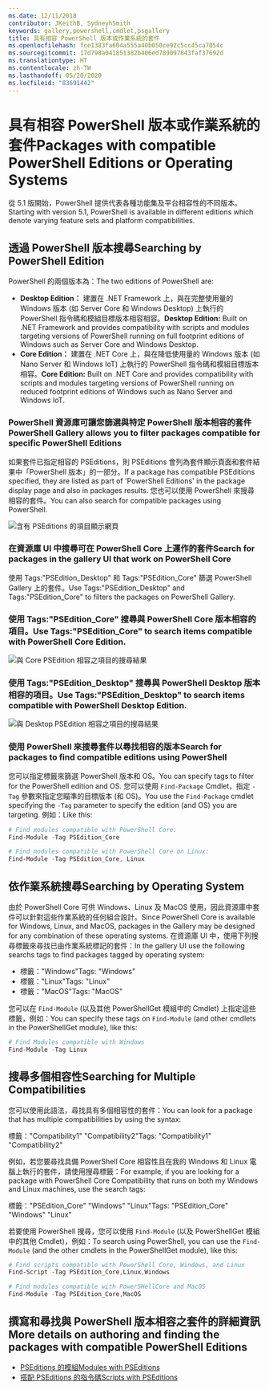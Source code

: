 ```yaml
---
ms.date: 12/11/2018
contributor: JKeithB, SydneyhSmith
keywords: gallery,powershell,cmdlet,psgallery
title: 具有相容 PowerShell 版本或作業系統的套件
ms.openlocfilehash: fce1383fa604a555a40b050ce92c5cc45ca7054c
ms.sourcegitcommit: 17d798a041851382b406ed789097843faf37692d
ms.translationtype: HT
ms.contentlocale: zh-TW
ms.lasthandoff: 05/20/2020
ms.locfileid: "83691442"
---
```

# <a name="packages-with-compatible-powershell-editions-or-operating-systems"></a><span data-ttu-id="d519d-103">具有相容 PowerShell 版本或作業系統的套件</span><span class="sxs-lookup"><span data-stu-id="d519d-103">Packages with compatible PowerShell Editions or Operating Systems</span></span>

<span data-ttu-id="d519d-104">從 5.1 版開始，PowerShell 提供代表各種功能集及平台相容性的不同版本。</span><span class="sxs-lookup"><span data-stu-id="d519d-104">Starting with version 5.1, PowerShell is available in different editions which denote varying feature sets and platform compatibilities.</span></span>

## <a name="searching-by-powershell-edition"></a><span data-ttu-id="d519d-105">透過 PowerShell 版本搜尋</span><span class="sxs-lookup"><span data-stu-id="d519d-105">Searching by PowerShell Edition</span></span>

<span data-ttu-id="d519d-106">PowerShell 的兩個版本為：</span><span class="sxs-lookup"><span data-stu-id="d519d-106">The two editions of PowerShell are:</span></span>

- <span data-ttu-id="d519d-107">**Desktop Edition：** 建置在 .NET Framework 上，與在完整使用量的 Windows 版本 (如 Server Core 和 Windows Desktop) 上執行的 PowerShell 指令碼和模組目標版本相容相容。</span><span class="sxs-lookup"><span data-stu-id="d519d-107">**Desktop Edition:** Built on .NET Framework and provides compatibility with scripts and modules targeting versions of PowerShell running on full footprint editions of Windows such as Server Core and Windows Desktop.</span></span>
- <span data-ttu-id="d519d-108">**Core Edition：** 建置在 .NET Core 上，與在降低使用量的 Windows 版本 (如 Nano Server 和 Windows IoT) 上執行的 PowerShell 指令碼和模組目標版本相容。</span><span class="sxs-lookup"><span data-stu-id="d519d-108">**Core Edition:** Built on .NET Core and provides compatibility with scripts and modules targeting versions of PowerShell running on reduced footprint editions of Windows such as Nano Server and Windows IoT.</span></span>

### <a name="powershell-gallery-allows-you-to-filter-packages-compatible-for-specific-powershell-editions"></a><span data-ttu-id="d519d-109">PowerShell 資源庫可讓您篩選與特定 PowerShell 版本相容的套件</span><span class="sxs-lookup"><span data-stu-id="d519d-109">PowerShell Gallery allows you to filter packages compatible for specific PowerShell Editions</span></span>

<span data-ttu-id="d519d-110">如果套件已指定相容的 PSEditions，則 PSEditions 會列為套件顯示頁面和套件結果中「PowerShell 版本」的一部分。</span><span class="sxs-lookup"><span data-stu-id="d519d-110">If a package has compatible PSEditions specified, they are listed as part of 'PowerShell Editions' in the package display page and also in packages results.</span></span>
<span data-ttu-id="d519d-111">您也可以使用 PowerShell 來搜尋相容的套件。</span><span class="sxs-lookup"><span data-stu-id="d519d-111">You can also search for compatible packages using PowerShell.</span></span>

![含有 PSEditions 的項目顯示網頁](media/searching-by-compatibility/packagedisplaypagewithpseditions.PNG)

### <a name="search-for-packages-in-the-gallery-ui-that-work-on-powershell-core"></a><span data-ttu-id="d519d-113">在資源庫 UI 中搜尋可在 PowerShell Core 上運作的套件</span><span class="sxs-lookup"><span data-stu-id="d519d-113">Search for packages in the gallery UI that work on PowerShell Core</span></span>

<span data-ttu-id="d519d-114">使用 Tags:"PSEdition_Desktop" 和 Tags:"PSEdition_Core" 篩選 PowerShell Gallery 上的套件。</span><span class="sxs-lookup"><span data-stu-id="d519d-114">Use Tags:"PSEdition_Desktop" and Tags:"PSEdition_Core" to filters the packages on PowerShell Gallery.</span></span>

### <a name="use-tagspsedition_core-to-search-items-compatible-with-powershell-core-edition"></a><span data-ttu-id="d519d-115">使用 Tags:"PSEdition_Core" 搜尋與 PowerShell Core 版本相容的項目。</span><span class="sxs-lookup"><span data-stu-id="d519d-115">Use Tags:"PSEdition_Core" to search items compatible with PowerShell Core Edition.</span></span>

![與 Core PSEdition 相容之項目的搜尋結果](media/searching-by-compatibility/searchresultswithpseditions.PNG)

### <a name="use-tagspsedition_desktop-to-search-items-compatible-with-powershell-desktop-edition"></a><span data-ttu-id="d519d-117">使用 Tags:"PSEdition_Desktop" 搜尋與 PowerShell Desktop 版本相容的項目。</span><span class="sxs-lookup"><span data-stu-id="d519d-117">Use Tags:"PSEdition_Desktop" to search items compatible with PowerShell Desktop Edition.</span></span>

![與 Desktop PSEdition 相容之項目的搜尋結果](media/searching-by-compatibility/searchresultswithpseditionsdesktop.PNG)

### <a name="search-for-packages-to-find-compatible-editions-using-powershell"></a><span data-ttu-id="d519d-119">使用 PowerShell 來搜尋套件以尋找相容的版本</span><span class="sxs-lookup"><span data-stu-id="d519d-119">Search for packages to find compatible editions using PowerShell</span></span>
<span data-ttu-id="d519d-120">您可以指定標籤來篩選 PowerShell 版本和 OS。</span><span class="sxs-lookup"><span data-stu-id="d519d-120">You can specify tags to filter for the PowerShell edition and OS.</span></span>
<span data-ttu-id="d519d-121">您可以使用 `Find-Package` Cmdlet，指定 `-Tag` 參數來指定您瞄準的目標版本 (和 OS)。</span><span class="sxs-lookup"><span data-stu-id="d519d-121">You use the `Find-Package` cmdlet specifying the `-Tag` parameter to specify the edition (and OS) you are targeting.</span></span>
<span data-ttu-id="d519d-122">例如：</span><span class="sxs-lookup"><span data-stu-id="d519d-122">Like this:</span></span>

```powershell
# Find modules compatible with PowerShell Core:
Find-Module -Tag PSEdition_Core

# Find modules compatible with PowerShell Core on Linux:
Find-Module -Tag PSEdition_Core, Linux
```

## <a name="searching-by-operating-system"></a><span data-ttu-id="d519d-123">依作業系統搜尋</span><span class="sxs-lookup"><span data-stu-id="d519d-123">Searching by Operating System</span></span>

<span data-ttu-id="d519d-124">由於 PowerShell Core 可供 Windows、Linux 及 MacOS 使用，因此資源庫中套件可以針對這些作業系統的任何組合設計。</span><span class="sxs-lookup"><span data-stu-id="d519d-124">Since PowerShell Core is available for Windows, Linux, and MacOS, packages in the Gallery may be designed for any combination of these operating systems.</span></span> <span data-ttu-id="d519d-125">在資源庫 UI 中，使用下列搜尋標籤來尋找已由作業系統標記的套件：</span><span class="sxs-lookup"><span data-stu-id="d519d-125">In the gallery UI use the following searchs tags to find packages tagged by operating system:</span></span>

- <span data-ttu-id="d519d-126">標籤："Windows"</span><span class="sxs-lookup"><span data-stu-id="d519d-126">Tags: "Windows"</span></span>
- <span data-ttu-id="d519d-127">標籤："Linux"</span><span class="sxs-lookup"><span data-stu-id="d519d-127">Tags: "Linux"</span></span>
- <span data-ttu-id="d519d-128">標籤："MacOS"</span><span class="sxs-lookup"><span data-stu-id="d519d-128">Tags: "MacOS"</span></span>

<span data-ttu-id="d519d-129">您可以在 `Find-Module` (以及其他 PowerShellGet 模組中的 Cmdlet) 上指定這些標籤，例如：</span><span class="sxs-lookup"><span data-stu-id="d519d-129">You can specify these tags on `Find-Module` (and other cmdlets in the PowerShellGet module), like this:</span></span>

```powershell
# Find Modules compatible with Windows
Find-Module -Tag Linux
```

## <a name="searching-for-multiple-compatibilities"></a><span data-ttu-id="d519d-130">搜尋多個相容性</span><span class="sxs-lookup"><span data-stu-id="d519d-130">Searching for Multiple Compatibilities</span></span>

<span data-ttu-id="d519d-131">您可以使用此語法，尋找具有多個相容性的套件：</span><span class="sxs-lookup"><span data-stu-id="d519d-131">You can look for a package that has multiple compatibilities by using the syntax:</span></span>

<span data-ttu-id="d519d-132">標籤："Compatibility1" "Compatibility2"</span><span class="sxs-lookup"><span data-stu-id="d519d-132">Tags: "Compatibility1" "Compatibility2"</span></span>

<span data-ttu-id="d519d-133">例如，若您要尋找具備 PowerShell Core 相容性且在我的 Windows 和 Linux 電腦上執行的套件，請使用搜尋標籤：</span><span class="sxs-lookup"><span data-stu-id="d519d-133">For example, if you are looking for a package with PowerShell Core Compatibility that runs on both my Windows and Linux machines, use the search tags:</span></span>

<span data-ttu-id="d519d-134">標籤："PSEdition_Core" "Windows" "Linux"</span><span class="sxs-lookup"><span data-stu-id="d519d-134">Tags: "PSEdition_Core" "Windows" "Linux"</span></span>

<span data-ttu-id="d519d-135">若要使用 PowerShell 搜尋，您可以使用 `Find-Module` (以及 PowerShellGet 模組中的其他 Cmdlet)，例如：</span><span class="sxs-lookup"><span data-stu-id="d519d-135">To search using PowerShell, you can use the `Find-Module` (and the other cmdlets in the PowerShellGet module), like this:</span></span>

```powershell
# Find scripts compatible with PowerShell Core, Windows, and Linux
Find-Script -Tag PSEdition_Core,Linux,Windows

# Find modules compatible with PowerSHellCore and MacOS
Find-Module -Tag PSEdition_Core,MacOS
```

## <a name="more-details-on-authoring-and-finding-the-packages-with-compatible-powershell-editions"></a><span data-ttu-id="d519d-136">撰寫和尋找與 PowerShell 版本相容之套件的詳細資訊</span><span class="sxs-lookup"><span data-stu-id="d519d-136">More details on authoring and finding the packages with compatible PowerShell Editions</span></span>

- [<span data-ttu-id="d519d-137">PSEditions 的模組</span><span class="sxs-lookup"><span data-stu-id="d519d-137">Modules with PSEditions</span></span>](../../concepts/module-psedition-support.md)
- [<span data-ttu-id="d519d-138">搭配 PSEditions 的指令碼</span><span class="sxs-lookup"><span data-stu-id="d519d-138">Scripts with PSEditions</span></span>](../../concepts/script-psedition-support.md)
